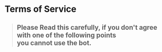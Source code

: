 # Terms of Service

> ## Please Read this carefully, if you don't agree with one of the following points <br> <b>you cannot use the bot</b>.
